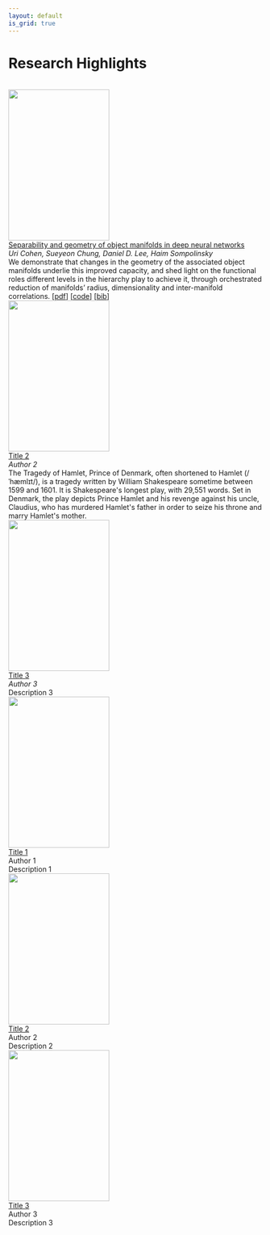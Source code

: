 ```yaml
---
layout: default
is_grid: true
---
```


# Research Highlights

<br>
<div class="cards">
<div class="card">
    <img class="card-img" src="{{site.baseurl | prepend:site.url}}assets/img/cohen-et-al.png" height="300px" width="200px"/>
    <a href="https://www.nature.com/articles/s41467-020-14578-5.pdf"> <div class="card-title"> <!----Title---> Separability and geometry of object manifolds in deep neural networks </div> </a>
    <div class="card-subtitle"> <!----Title---> <i>Uri Cohen, Sueyeon Chung, Daniel D. Lee, Haim Sompolinsky </i> </div> 
    <div class="card-body"> <!----Description---> We demonstrate that changes in the geometry of the associated object manifolds underlie this improved capacity, and shed light on the functional roles different levels in the hierarchy play to achieve it, through orchestrated reduction of manifolds’ radius, dimensionality and inter-manifold correlations. [<a id="external-link" href="https://www.nature.com/articles/s41467-020-14578-5.pdf">pdf</a>] [<a id="external-link" href="https://github.com/sompolinsky-lab/dnn-object-manifolds">code</a>] [<a id="external-link" href="assets/bib/cohen2020.html">bib</a>]</div>
</div>

<div class="card">
    <img class="card-img" src="{{site.baseurl | prepend:site.url}}assets/img/about-bg.jpg" height="300px" width="200px"/>
    <a href=""> <div class="card-title"> <!----Title---> Title 2</div> </a>
    <div class="card-subtitle"> <!----Title---> <i>Author 2</i></div> 
    <div class="card-body"> <!----Description---> The Tragedy of Hamlet, Prince of Denmark, often shortened to Hamlet (/ˈhæmlɪt/), is a tragedy written by William Shakespeare sometime between 1599 and 1601. It is Shakespeare's longest play, with 29,551 words. Set in Denmark, the play depicts Prince Hamlet and his revenge against his uncle, Claudius, who has murdered Hamlet's father in order to seize his throne and marry Hamlet's mother.</div> 
</div>

<div class="card">
    <img class="card-img" src="{{site.baseurl | prepend:site.url}}assets/img/about-bg.jpg" height="300px" width="200px"/>
    <a href=""> <div class="card-title"> <!----Title---> Title 3</div> </a>
    <div class="card-subtitle"> <!----Title---> <i>Author 3</i></div> 
    <div class="card-body"> <!----Description---> Description 3</div> 
</div>

<div class="card">
    <img class="card-img" src="{{site.baseurl | prepend:site.url}}assets/img/about-bg.jpg" height="300px" width="200px"/>
    <a href=""> <div class="card-title"> <!----Title---> Title 1</div> </a>
    <div class="card-subtitle"> <!----Title---> Author 1</div> 
    <div class="card-body"> <!----Description---> Description 1</div> 
</div>

<div class="card">
    <img class="card-img" src="{{site.baseurl | prepend:site.url}}assets/img/about-bg.jpg" height="300px" width="200px"/>
    <a href=""> <div class="card-title"> <!----Title---> Title 2</div> </a>
    <div class="card-subtitle"> <!----Title---> Author 2</div> 
    <div class="card-body"> <!----Description---> Description 2</div> 
</div>

<div class="card">
    <img class="card-img" src="{{site.baseurl | prepend:site.url}}assets/img/about-bg.jpg" height="300px" width="200px"/>
    <a href=""> <div class="card-title"> <!----Title---> Title 3</div> </a>
    <div class="card-subtitle"> <!----Title---> Author 3</div> 
    <div class="card-body"> <!----Description---> Description 3</div> 
</div>

</div>